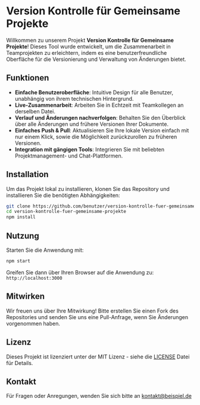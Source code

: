 # Version Kontrolle für Gemeinsame Projekte

Willkommen zu unserem Projekt **Version Kontrolle für Gemeinsame Projekte**! Dieses Tool wurde entwickelt, um die Zusammenarbeit in Teamprojekten zu erleichtern, indem es eine benutzerfreundliche Oberfläche für die Versionierung und Verwaltung von Änderungen bietet.

## Funktionen
- **Einfache Benutzeroberfläche**: Intuitive Design für alle Benutzer, unabhängig von ihrem technischen Hintergrund.
- **Live-Zusammenarbeit**: Arbeiten Sie in Echtzeit mit Teamkollegen an derselben Datei.
- **Verlauf und Änderungen nachverfolgen**: Behalten Sie den Überblick über alle Änderungen und frühere Versionen Ihrer Dokumente.
- **Einfaches Push & Pull**: Aktualisieren Sie Ihre lokale Version einfach mit nur einem Klick, sowie die Möglichkeit zurückzurollen zu früheren Versionen.
- **Integration mit gängigen Tools**: Integrieren Sie mit beliebten Projektmanagement- und Chat-Plattformen.

## Installation
Um das Projekt lokal zu installieren, klonen Sie das Repository und installieren Sie die benötigten Abhängigkeiten:
```bash
git clone https://github.com/benutzer/version-kontrolle-fuer-gemeinsame-projekte.git
cd version-kontrolle-fuer-gemeinsame-projekte
npm install
```

## Nutzung
Starten Sie die Anwendung mit:
```bash
npm start
```

Greifen Sie dann über Ihren Browser auf die Anwendung zu: `http://localhost:3000`

## Mitwirken
Wir freuen uns über Ihre Mitwirkung! Bitte erstellen Sie einen Fork des Repositories und senden Sie uns eine Pull-Anfrage, wenn Sie Änderungen vorgenommen haben.

## Lizenz
Dieses Projekt ist lizenziert unter der MIT Lizenz - siehe die [LICENSE](LICENSE) Datei für Details.

## Kontakt
Für Fragen oder Anregungen, wenden Sie sich bitte an [kontakt@beispiel.de](mailto:kontakt@beispiel.de)
